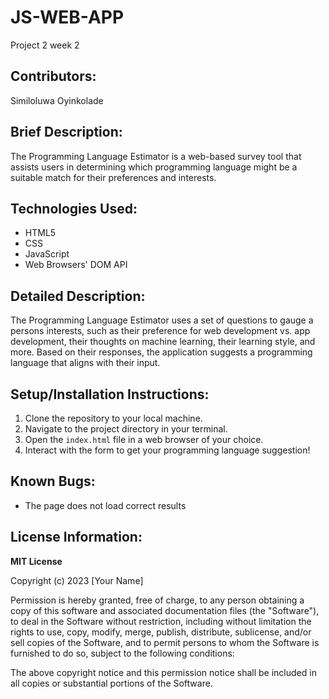 # JS-WEB-APP
Project 2 week 2
## Contributors:
Similoluwa Oyinkolade

## Brief Description:
The Programming Language Estimator is a web-based survey tool that assists users in determining which programming language might be a suitable match for their preferences and interests.

## Technologies Used:
- HTML5
- CSS
- JavaScript
- Web Browsers' DOM API

## Detailed Description:
The Programming Language Estimator uses a set of questions to gauge a persons interests, such as their preference for web development vs. app development, their thoughts on machine learning, their learning style, and more. Based on their responses, the application suggests a programming language that aligns with their input.

## Setup/Installation Instructions:
1. Clone the repository to your local machine.
2. Navigate to the project directory in your terminal.
3. Open the `index.html` file in a web browser of your choice.
4. Interact with the form to get your programming language suggestion!

## Known Bugs:
- The page does not load correct results

## License Information:
**MIT License**

Copyright (c) 2023 [Your Name]

Permission is hereby granted, free of charge, to any person obtaining a copy of this software and associated documentation files (the "Software"), to deal in the Software without restriction, including without limitation the rights to use, copy, modify, merge, publish, distribute, sublicense, and/or sell copies of the Software, and to permit persons to whom the Software is furnished to do so, subject to the following conditions:

The above copyright notice and this permission notice shall be included in all copies or substantial portions of the Software.
